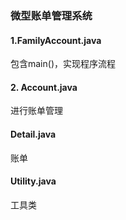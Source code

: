 ### 微型账单管理系统

#### 1.FamilyAccount.java

包含main()，实现程序流程

#### 2. Account.java

进行账单管理

#### Detail.java

账单

#### Utility.java

工具类